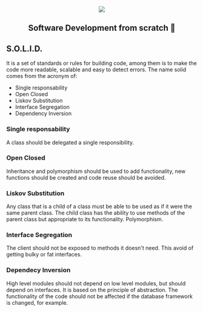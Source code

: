 <div align="center">
  <img src="https://uploads-ssl.webflow.com/5eb2f56932c3562feab232e3/5f73550d00249e7e96c9f3de_Logo.png">
</div>
<h2 align="center">Software Development from scratch 🤖</h2>

## S.O.L.I.D.

It is a set of standards or rules for building code, among them is to make the code more readable, scalable and easy to detect errors. The name solid comes from the acronym of: 

* Single responsability
* Open Closed
* Liskov Substitution 
*  Interface Segregation
* Dependency Inversion

### Single responsability

A class should be delegated a single responsibility.

### Open Closed

Inheritance and polymorphism should be used to add functionality, new functions should be created and code reuse should be avoided. 

### Liskov Substitution

Any class that is a child of a class must be able to be used as if it were the same parent class. The child class has the ability to use methods of the parent class but appropriate to its functionality. Polymorphism.

### Interface Segregation

The client should not be exposed to methods it doesn't need. This avoid of getting bulky or fat interfaces. 

### Dependecy Inversion

High level modules should not depend on low level modules, but should depend on interfaces. It is based on the principle of abstraction. The functionality of the code should not be affected if the database framework is changed, for example. 
